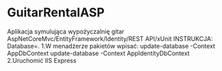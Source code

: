 # GuitarRentalASP
Aplikacja symulująca wypożyczalnię gitar
AspNetCoreMvc/EntityFramework/Identity/REST API/xUnit
INSTRUKCJA:
Database=.
1.W menadżerze pakietów wpisać:
update-database -Context AppDbContext
update-database -Context AppIdentityDbContext
2.Uruchomić IIS Express
